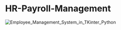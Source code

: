 # HR-Payroll-Management
![Employee_Management_System_in_TKinter_Python](https://github.com/NatarajAdithya/HR-Payroll-Management/assets/81796579/4c587f20-c07e-418f-b3d5-9976cf15e733)
